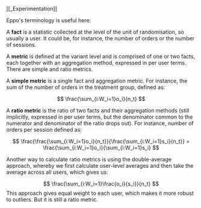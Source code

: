 [[_Experimentation]]


Eppo's terminology is useful here:

A **fact** is a statistic collected at the level of the unit of randomisation, so usually a user. It could be, for instance, the number of orders or the number of sessions.

A **metric** is defined at the variant level and is comprised of one or two facts, each together with an aggregation method, expressed in per user terms. There are simple and ratio metrics.

A **simple metric** is a single fact and aggregation metric. For instance, the sum of the number of orders in the treatment group, defined as:

$$
\frac{\sum_{i:W_i=1}o_i}{n_t}
$$

A **ratio metric** is the ratio of two facts and their aggregation methods (still implicitly, expressed in per user terms, but the denominator common to the numerator and denominator of the ratio drops out). For instance, number of orders per session defined as:

$$
\frac{\frac{\sum_{i:W_i=1}o_i}{n_t}}{\frac{\sum_{i:W_i=1}s_i}{n_t}}
= \frac{\sum_{i:W_i=1}o_i}{\sum_{i:W_i=1}s_i}
$$

Another way to calculate ratio metrics is using the double-average approach, whereby we first calculate user-level averages and then take the average across all users, which gives us:

$$
\frac{\sum_{i:W_i=1}\frac{o_i}{s_i}}{n_t}
$$
This approach gives equal weight to each user, which makes it more robust to outliers. But it is still a ratio metric.